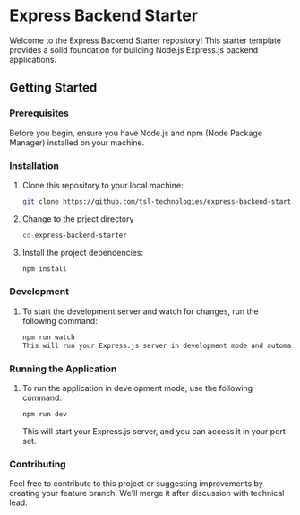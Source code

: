 # Express Backend Starter

Welcome to the Express Backend Starter repository! This starter template provides a solid foundation for building Node.js Express.js backend applications.

## Getting Started

### Prerequisites

Before you begin, ensure you have Node.js and npm (Node Package Manager) installed on your machine.

### Installation

1. Clone this repository to your local machine:

   ```bash
   git clone https://github.com/tsl-technologies/express-backend-starter.git
   ```

2. Change to the prject directory
   ```bash
   cd express-backend-starter
   ```
3. Install the project dependencies:
   ```bash
   npm install
   ```

### Development

1. To start the development server and watch for changes, run the following command:
   ```bash
   npm run watch
   This will run your Express.js server in development mode and automatically restart it when code changes are detected.
   ```

### Running the Application

1. To run the application in development mode, use the following command:
   ```bash
   npm run dev
   ```
   This will start your Express.js server, and you can access it in your port set.

### Contributing

Feel free to contribute to this project or suggesting improvements by creating your feature branch. We'll merge it after discussion with technical lead.
